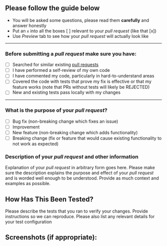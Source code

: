 ## Please follow the guide below

- You will be asked some questions, please read them **carefully** and answer honestly
- Put an `x` into all the boxes [ ] relevant to your *pull request* (like that [x])
- Use *Preview* tab to see how your *pull request* will actually look like

---

### Before submitting a *pull request* make sure you have:
- [ ] Searched for similar existing [pull requests](https://github.com/JChris246/financial_tracker/pulls)
- [ ] I have performed a self-review of my own code
- [ ] I have commented my code, particularly in hard-to-understand areas
- [ ] Covered the code with tests that prove my fix is effective or that my feature works (note that PRs
without tests will likely be REJECTED)
- [ ] New and existing tests pass locally with my changes

---

### What is the purpose of your *pull request*?
- [ ] Bug fix (non-breaking change which fixes an issue)
- [ ] Improvement
- [ ] New feature (non-breaking change which adds functionality)
- [ ] Breaking change (fix or feature that would cause existing functionality to not work as expected)

### Description of your *pull request* and other information

Explanation of your *pull request* in arbitrary form goes here. Please make sure the description explains
the purpose and effect of your *pull request* and is worded well enough to be understood. Provide as much
context and examples as possible.

## How Has This Been Tested?

Please describe the tests that you ran to verify your changes. Provide instructions so we can reproduce.
Please also list any relevant details for your test configuration

## Screenshots (if appropriate):